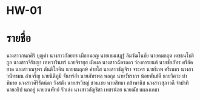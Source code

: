# HW-01
# รายชื่อ
นางสาวกนกศิริ  บุญคำ
นางสาวกัลยกร  เผือกมอญ
นายเขมเสฎฐ์  ลิมวัฒโนชัย
นายคมกฤต  เดชธนโชติกูล
นางสาวจิรัชญา  เทพวารินทร์
นายจิรายุส  ผัดผล
นางสาวฉัตรลดา  ว่องการยนต์
นายชัยภัทร  ศรีอัคฮาด
นางสาวณฐพร  ตันติโภคิน
นายธนฤกษ์  ค่ายใส
นางสาวธัญจิรา  จระคร
นายธีภพ  ศรีเพชร
นางสาวนัทธมน  ลำเจริญ
นายนิติภูมิ  จันทร์อ่ำ
นายภัทรพล  พลกุล
นายวัชรากร  น้อยพันธ์ดี
นายวิศวะ  บ่าพิมาย
นางสาวศิริรัตน์ดา  วังสตัง
นายสรวิชญ์  ชวนเชย
นายสิทธา  กล้าพานิช
นางสาวสุภาวดี  จำปาทิ
นายอธิป  นกอยู่
นายอนพัทย์  รักเล่ง
นางสาวอัญชิสา  เพชรน้อย
นายณัช แผลงเดชา
